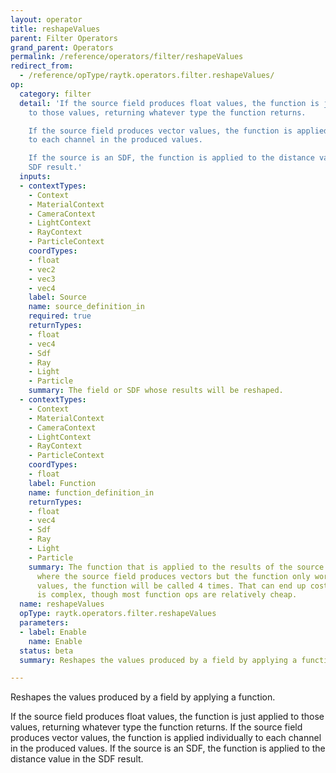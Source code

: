 ```yaml
---
layout: operator
title: reshapeValues
parent: Filter Operators
grand_parent: Operators
permalink: /reference/operators/filter/reshapeValues
redirect_from:
  - /reference/opType/raytk.operators.filter.reshapeValues/
op:
  category: filter
  detail: 'If the source field produces float values, the function is just applied
    to those values, returning whatever type the function returns.

    If the source field produces vector values, the function is applied individually
    to each channel in the produced values.

    If the source is an SDF, the function is applied to the distance value in the
    SDF result.'
  inputs:
  - contextTypes:
    - Context
    - MaterialContext
    - CameraContext
    - LightContext
    - RayContext
    - ParticleContext
    coordTypes:
    - float
    - vec2
    - vec3
    - vec4
    label: Source
    name: source_definition_in
    required: true
    returnTypes:
    - float
    - vec4
    - Sdf
    - Ray
    - Light
    - Particle
    summary: The field or SDF whose results will be reshaped.
  - contextTypes:
    - Context
    - MaterialContext
    - CameraContext
    - LightContext
    - RayContext
    - ParticleContext
    coordTypes:
    - float
    label: Function
    name: function_definition_in
    returnTypes:
    - float
    - vec4
    - Sdf
    - Ray
    - Light
    - Particle
    summary: The function that is applied to the results of the source field. In cases
      where the source field produces vectors but the function only works of single
      values, the function will be called 4 times. That can end up costly if the function
      is complex, though most function ops are relatively cheap.
  name: reshapeValues
  opType: raytk.operators.filter.reshapeValues
  parameters:
  - label: Enable
    name: Enable
  status: beta
  summary: Reshapes the values produced by a field by applying a function.

---
```



Reshapes the values produced by a field by applying a function.

If the source field produces float values, the function is just applied to those values, returning whatever type the function returns.
If the source field produces vector values, the function is applied individually to each channel in the produced values.
If the source is an SDF, the function is applied to the distance value in the SDF result.